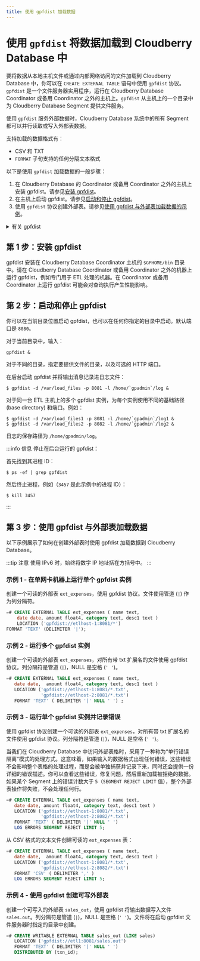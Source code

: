 ```yaml
---
title: 使用 gpfdist 加载数据
---
```


# 使用 `gpfdist` 将数据加载到 Cloudberry Database 中

要将数据从本地主机文件或通过内部网络访问的文件加载到 Cloudberry Database 中，你可以在 `CREATE EXTERNAL TABLE` 语句中使用 `gpfdist` 协议。`gpfdist` 是一个文件服务器实用程序，运行在 Cloudberry Database Coordinator 或备用 Coordinator 之外的主机上。`gpfdist` 从主机上的一个目录中为 Cloudberry Database Segment 提供文件服务。

使用 `gpfdist` 服务外部数据时，Cloudberry Database 系统中的所有 Segment 都可以并行读取或写入外部表数据。

支持加载的数据格式有：

- CSV 和 TXT
- `FORMAT` 子句支持的任何分隔文本格式

以下是使用 `gpfdist` 加载数据的一般步骤：

1. 在 Cloudberry Database 的 Coordinator 或备用 Coordinator 之外的主机上安装 gpfdist。请参见[安装 gpfdist](#第-1-步安装-gpfdist)。
2. 在主机上启动 gpfdist。请参见[启动和停止 gpfdist](#第-2-步启动和停止-gpfdist)。
3. 使用 `gpfdist` 协议创建外部表。请参见[使用 gpfdist 与外部表加载数据的示例](#第-3-步使用-gpfdist-与外部表加载数据)。

<details>
<summary>有关 gpfdist</summary>

## 关于 gpfdist

在使用 gpfdist 之前，你需要了解它的工作原理。本节概述了 gpfdist 的工作原理以及如何将它与外部表一起使用。

### 关于 gpfdist 和外部表

`gpfdist` 文件服务器实用程序位于 Cloudberry Database Coordinator 主机和每个 Segment 主机的 `$GPHOME/bin` 目录中。当你启动 `gpfdist` 实例时，你需要指定一个监听端口和一个包含要读取的文件或要写入的文件的目录。例如，以下命令在后台运行 `gpfdist`，监听端口 `8801`，并在 `/home/gpadmin/external_files` 目录中提供文件服务：

```shell
$ gpfdist -p 8801 -d /home/gpadmin/external_files &
```

`CREATE EXTERNAL TABLE` 命令中的 `LOCATION` 子句将外部表定义与一个或多个 `gpfdist` 实例连接起来。如果外部表是可读的，`gpfdist` 服务器会从指定目录中的文件中读取数据记录，将它们打包成一个块，并将块作为响应发送给 Cloudberry Database Segment。Segment 解压接收到的行，并根据外部表的分布策略分发行。如果外部表是可写表，Segment 会将行块发送给 `gpfdist`，并由 `gpfdist` 将它们写入外部文件。

外部数据文件可以包含 CSV 格式的行，或者 `CREATE EXTERNAL TABLE` 命令的 `FORMAT` 子句支持的任意分隔文本格式。

对于可读的外部表，`gpfdist` 会自动解压 `gzip`（`.gz`）和 `bzip2`（`.bz2`）文件。你可以使用通配符（`*`）或其他 C 风格的模式匹配来表示要读取的多个文件。外部文件相对于启动 `gpfdist` 实例时指定的目录。

### 关于 gpfdist 的设置和性能

你可以在多台主机上运行 `gpfdist` 实例，也可以在每台主机上运行多个 `gpfdist` 实例。这样你可以按需部署 `gpfdist` 服务器，以便利用所有可用的网络带宽和 Cloudberry Database 的并行性，从而获得快速的数据加载和卸载速率。

- 允许网络流量同时使用 ETL 主机上的所有网络接口。在 ETL 主机上为每个接口运行一个 gpfdist 实例，然后在外部表定义的 `LOCATION` 子句中声明每个 NIC 的主机名（请参见[示例 1 - 在单网卡机器上运行单个 gpfdist 实例](#示例-1---在单网卡机器上运行单个-gpfdist-实例)）。
- 在 ETL 主机上的多个 gpfdist 实例间均匀分配外部表数据。例如，在具有两个 NIC 的 ETL 系统上，运行两个 gpfdist 实例（每个 NIC 上一个）以优化数据加载性能，并在两个 gpfdist 服务器之间均匀分配外部表数据文件。

:::tip 提示
当你提交文件给 gpfdist 时，建议使用管道 (`|`) 分隔格式化文本。Cloudberry Database 会用单引号或双引号括起逗号分隔的文本字符串。gpfdist 必须删除引号以解析字符串。使用管道分隔格式化文本可以避免额外的步骤，并提高性能。
:::

### 控制 Segment 并行性

`gp_external_max_segs` 服务器配置参数控制可以同时访问单个 gpfdist 实例的 Segment 实例数量。默认值为 64。你可以设置 Segment 实例的数量，使一些 Segment 实例处理外部数据文件，而另一些执行其他数据库处理。你可以在 Coordinator 实例的 `postgresql.conf` 文件中设置此参数。

</details>

## 第 1 步：安装 gpfdist

gpfdist 安装在 Cloudberry Database Coordinator 主机的 `$GPHOME/bin` 目录中。请在 Cloudberry Database Coordinator 或备用 Coordinator 之外的机器上运行 gpfdist，例如专门用于 ETL 处理的机器。在 Coordinator 或备用 Coordinator 上运行 gpfdist 可能会对查询执行产生性能影响。

## 第 2 步：启动和停止 gpfdist

你可以在当前目录位置启动 gpfdist，也可以在任何你指定的目录中启动。默认端口是 `8080`。

对于当前目录中，输入：

```shell
gpfdist &
```

对于不同的目录，指定要提供文件的目录，以及可选的 HTTP 端口。

在后台启动 gpfdist 并将输出消息记录进日志文件：

```shell
$ gpfdist -d /var/load_files -p 8081 -l /home/`gpadmin`/log &
```

对于同一台 ETL 主机上的多个 gpfdist 实例，为每个实例使用不同的基础路径 (base directory) 和端口。例如：

```shell
$ gpfdist -d /var/load_files1 -p 8081 -l /home/`gpadmin`/log1 &
$ gpfdist -d /var/load_files2 -p 8082 -l /home/`gpadmin`/log2 &
```

日志的保存路径为 `/home/gpadmin/log`。

:::info 信息
停止在后台运行的 gpfdist：

首先找到其进程 ID：

```shell
$ ps -ef | grep gpfdist
```

然后终止进程，例如（`3457` 是此示例中的进程 ID）：

```shell
$ kill 3457
```
:::

## 第 3 步：使用 gpfdist 与外部表加载数据

以下示例展示了如何在创建外部表时使用 gpfdist 加载数据到 Cloudberry Database。

:::tip 注意
使用 IPv6 时，始终将数字 IP 地址括在方括号中。
:::

### 示例 1 - 在单网卡机器上运行单个 gpfdist 实例

创建一个可读的外部表 `ext_expenses`，使用 gpfdist 协议。文件使用管道 (`|`) 作为列分隔符。

```sql
=# CREATE EXTERNAL TABLE ext_expenses ( name text,
    date date, amount float4, category text, desc1 text )
    LOCATION ('gpfdist://etlhost-1:8081/*')
FORMAT 'TEXT' (DELIMITER '|');
```

### 示例 2 - 运行多个 gpfdist 实例

创建一个可读的外部表 `ext_expenses`，对所有带 txt 扩展名的文件使用 gpfdist 协议。列分隔符是管道 (`|`)，NULL 是空格 (`' '`)。

```sql
=# CREATE EXTERNAL TABLE ext_expenses ( name text, 
   date date,  amount float4, category text, desc1 text ) 
   LOCATION ('gpfdist://etlhost-1:8081/*.txt', 
             'gpfdist://etlhost-2:8081/*.txt')
   FORMAT 'TEXT' ( DELIMITER '|' NULL ' ') ;
```

### 示例 3 - 运行单个 gpfdist 实例并记录错误

使用 gpfdist 协议创建一个可读的外部表 `ext_expenses`，对所有带 txt 扩展名的文件使用 gpfdist 协议。列分隔符是管道 (`|`)，NULL 是空格 (`' '`)。

当我们在 Cloudberry Database 中访问外部表格时，采用了一种称为“单行错误隔离”模式的处理方式。这意味着，如果输入的数据格式出现任何错误，这些错误不会影响整个表格的处理过程，而是会被单独捕获并记录下来，同时还会提供一份详细的错误描述。你可以查看这些错误，修复问题，然后重新加载被拒绝的数据。如果某个 Segment 上的错误计数大于 `5`（`SEGMENT REJECT LIMIT` 值），整个外部表操作将失败，不会处理任何行。

```sql
=# CREATE EXTERNAL TABLE ext_expenses ( name text, 
   date date, amount float4, category text, desc1 text ) 
   LOCATION ('gpfdist://etlhost-1:8081/*.txt', 
             'gpfdist://etlhost-2:8082/*.txt')
   FORMAT 'TEXT' ( DELIMITER '|' NULL ' ')
   LOG ERRORS SEGMENT REJECT LIMIT 5;
```

从 CSV 格式的文本文件创建可读的 `ext_expenses` 表：

```sql
=# CREATE EXTERNAL TABLE ext_expenses ( name text, 
   date date,  amount float4, category text, desc1 text ) 
   LOCATION ('gpfdist://etlhost-1:8081/*.txt', 
             'gpfdist://etlhost-2:8082/*.txt')
   FORMAT 'CSV' ( DELIMITER ',' )
   LOG ERRORS SEGMENT REJECT LIMIT 5;
```

### 示例 4 - 使用 gpfdist 创建可写外部表

创建一个可写入的外部表 `sales_out`，使用 gpfdist 将输出数据写入文件 `sales.out`。列分隔符是管道 (`|`)，NULL 是空格 (`' '`)。文件将在启动 gpfdist 文件服务器时指定的目录中创建。

```sql
=# CREATE WRITABLE EXTERNAL TABLE sales_out (LIKE sales) 
   LOCATION ('gpfdist://etl1:8081/sales.out')
   FORMAT 'TEXT' ( DELIMITER '|' NULL ' ')
   DISTRIBUTED BY (txn_id);
```
